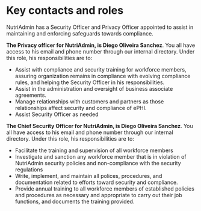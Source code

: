 # Key contacts and roles

NutriAdmin has a Security Officer and Privacy Officer appointed to assist in maintaining and enforcing safeguards towards compliance.

**The Privacy officer for NutriAdmin, is Diego Oliveira Sanchez**. You all have access to his email and phone number through our internal directory. Under this role, his responsibilities are to:

- Assist with compliance and security training for workforce members, assuring organization remains in compliance with evolving compliance rules, and helping the Security Officer in his responsibilities.
- Assist in the administration and oversight of business associate agreements.
- Manage relationships with customers and partners as those relationships affect security and compliance of ePHI.
- Assist Security Officer as needed

**The Chief Security Officer for NutriAdmin, is Diego Oliveira Sanchez**. You all have access to his email and phone number through our internal directory. Under this role, his responsibilities are to:

- Facilitate the training and supervision of all workforce members
- Investigate and sanction any workforce member that is in violation of NutriAdmin security policies and non-compliance with the security regulations
- Write, implement, and maintain all polices, procedures, and documentation related to efforts toward security and compliance.
- Provide annual training to all workforce members of established policies and procedures as necessary and appropriate to carry out their job functions, and documents the training provided.
